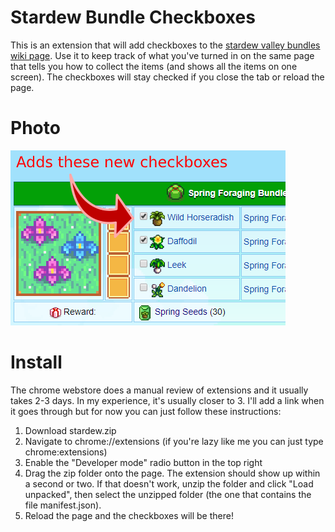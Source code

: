 # Stardew Bundle Checkboxes
This is an extension that will add checkboxes to the [stardew valley bundles wiki page](https://stardewvalleywiki.com/Bundles). Use it to keep track of what you've turned in on the same page that tells you how to collect the items (and shows all the items on one screen). The checkboxes will stay checked if you close the tab or reload the page.

# Photo
![Image of the extension](promo.png)

# Install
The chrome webstore does a manual review of extensions and it usually takes 2-3 days. In my experience, it's usually closer to 3. I'll add a link when it goes through but for now you can just follow these instructions:

1. Download stardew.zip
2. Navigate to chrome://extensions (if you're lazy like me you can just type chrome:extensions)
3. Enable the "Developer mode" radio button in the top right
4. Drag the zip folder onto the page. The extension should show up within a second or two. If that doesn't work, unzip the folder and click "Load unpacked", then select the unzipped folder (the one that contains the file manifest.json).
5. Reload the page and the checkboxes will be there!
